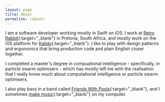 ```yaml
---
layout: page
title: About
permalink: /about/
---
```


I am a software developer working mostly in Swift on iOS. I work at [Retro Rabbit](http://retrorabbit.co.za){:target="_blank"} in Pretoria, South Africa, and mostly work on the iOS platform for [Kalido](http://kalido.me){:target="_blank"}. I like to play with design patterns and ergonomics that bring production code and plain English closer together.

I completed a master's degree in compuational intelligence - specifically, in particle swarm optimisers - which has mostly left me with the realisation that I really know much about computational intelligence or particle swarm optimisers.

I also play bass in a band called [Friends With Pools](https://www.youtube.com/watch?v=P99kd2nivp8){:target="_blank"}, and I sometimes [make music](https://soundcloud.com/phlippie-bosman){:target="_blank"} on my computer.